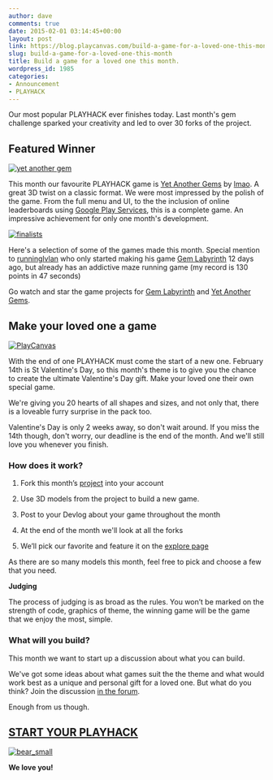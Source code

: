 ```yaml
---
author: dave
comments: true
date: 2015-02-01 03:14:45+00:00
layout: post
link: https://blog.playcanvas.com/build-a-game-for-a-loved-one-this-month/
slug: build-a-game-for-a-loved-one-this-month
title: Build a game for a loved one this month.
wordpress_id: 1985
categories:
- Announcement
- PLAYHACK
---
```


Our most popular PLAYHACK ever finishes today. Last month's gem challenge sparked your creativity and led to over 30 forks of the project.


## Featured Winner


[![yet another gem](https://blog.playcanvas.com/wp-content/uploads/2015/02/yet-another-gem.jpg)](http://blog.playcanvas.com/wp-content/uploads/2015/02/yet-another-gem.jpg)

This month our favourite PLAYHACK game is [Yet Another Gems](http://playcanv.as/p/p87UuuNV) by [lmao](https://playcanvas.com/lmao). A great 3D twist on a classic format. We were most impressed by the polish of the game. From the full menu and UI, to the the inclusion of online leaderboards using [Google Play Services](https://developers.google.com/games/services/web/gettingstarted), this is a complete game. An impressive achievement for only one month's development.

[![finalists](https://blog.playcanvas.com/wp-content/uploads/2015/02/finalists.jpg)](http://blog.playcanvas.com/wp-content/uploads/2015/02/finalists.jpg)

Here's a selection of some of the games made this month. Special mention to [runninglvlan](https://playcanvas.com/runninglvlan) who only started making his game [Gem Labyrinth](http://playcanv.as/p/snqvkNes) 12 days ago, but already has an addictive maze running game (my record is 130 points in 47 seconds)

Go watch and star the game projects for [Gem Labyrinth](https://playcanvas.com/project/336187/overview/gemlabyrinth) and [Yet Another Gems](https://playcanvas.com/project/335386/overview/yet-another-gems).


## Make your loved one a game


[![PlayCanvas](https://blog.playcanvas.com/wp-content/uploads/2015/02/PlayCanvas.jpg)](http://blog.playcanvas.com/wp-content/uploads/2015/02/PlayCanvas.jpg)

With the end of one PLAYHACK must come the start of a new one. February 14th is St Valentine's Day, so this month's theme is to give you the chance to create the ultimate Valentine's Day gift. Make your loved one their own special game.

We're giving you 20 hearts of all shapes and sizes, and not only that, there is a loveable furry surprise in the pack too.

Valentine's Day is only 2 weeks away, so don't wait around. If you miss the 14th though, don't worry, our deadline is the end of the month. And we'll still love you whenever you finish.


### How does it work?





	
  1. Fork this month’s [project](https://playcanvas.com/project/336903/overview/playhack-feb-15) into your account

	
  2. Use 3D models from the project to build a new game.

	
  3. Post to your Devlog about your game throughout the month

	
  4. At the end of the month we'll look at all the forks

	
  5. We’ll pick our favorite and feature it on the [explore page](https://playcanvas.com.play)


As there are so many models this month, feel free to pick and choose a few that you need.

**Judging**

The process of judging is as broad as the rules. You won’t be marked on the strength of code, graphics of theme, the winning game will be the game that we enjoy the most, simple.


### What will you build?


This month we want to start up a discussion about what you can build.

We've got some ideas about what games suit the the theme and what would work best as a unique and personal gift for a loved one. But what do you think? Join the discussion [in the forum](http://forum.playcanvas.com/t/playhack-february-game-ideas/539).

Enough from us though.


## [START YOUR PLAYHACK](https://playcanvas.com/project/336903/overview/playhack-feb-15)


[![bear_small](https://blog.playcanvas.com/wp-content/uploads/2015/02/bear_small.jpeg)](http://blog.playcanvas.com/wp-content/uploads/2015/02/bear_small.jpeg)



**We love you!**
